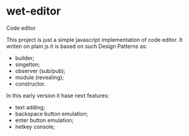 # wet-editor
Code editor

This project is just a simple javascript implementation of code editor. It writen on plain js it is based on such Design Patterns as:
- builder;
- singelton;
- observer (sub/pub);
- module (revealing);
- constructor. 

In this early version it hase next features:
- text adding;
- backspace button emulation;
- enter button emulation;
- hetkey console;




